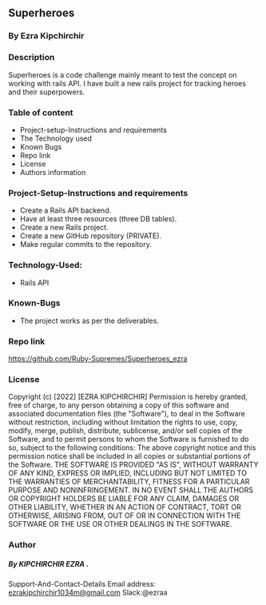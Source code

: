 ## Superheroes

### By Ezra Kipchirchir
 
### Description

Superheroes is a code challenge mainly meant to test the concept on working with rails API. I have built a new rails project for tracking heroes and their superpowers.

### Table of content

- Project-setup-Instructions and requirements
- The Technology used
- Known Bugs
- Repo link
- License
- Authors information

### Project-Setup-Instructions and requirements

- Create a Rails API backend.
- Have at least three resources (three DB tables).
- Create a new Rails project.
- Create a new GitHub repository (PRIVATE).
- Make regular commits to the repository.

### Technology-Used:

- Rails API

### Known-Bugs

- The project works as per the deliverables.

### Repo link

https://github.com/Ruby-Supremes/Superheroes_ezra

### License

Copyright (c) [2022] [EZRA KIPCHIRCHIR] Permission is hereby granted, free of charge, to any person obtaining a copy of this software and associated documentation files (the "Software"), to deal in the Software without restriction, including without limitation the rights to use, copy, modify, merge, publish, distribute, sublicense, and/or sell copies of the Software, and to permit persons to whom the Software is furnished to do so, subject to the following conditions: The above copyright notice and this permission notice shall be included in all copies or substantial portions of the Software. THE SOFTWARE IS PROVIDED "AS IS", WITHOUT WARRANTY OF ANY KIND, EXPRESS OR IMPLIED, INCLUDING BUT NOT LIMITED TO THE WARRANTIES OF MERCHANTABILITY, FITNESS FOR A PARTICULAR PURPOSE AND NONINFRINGEMENT. IN NO EVENT SHALL THE AUTHORS OR COPYRIGHT HOLDERS BE LIABLE FOR ANY CLAIM, DAMAGES OR OTHER LIABILITY, WHETHER IN AN ACTION OF CONTRACT, TORT OR OTHERWISE, ARISING FROM, OUT OF OR IN CONNECTION WITH THE SOFTWARE OR THE USE OR OTHER DEALINGS IN THE SOFTWARE.

### Author

##### By KIPCHIRCHIR EZRA .

Support-And-Contact-Details
Email address: ezrakipchirchir1034m@gmail.com Slack:@ezraa
